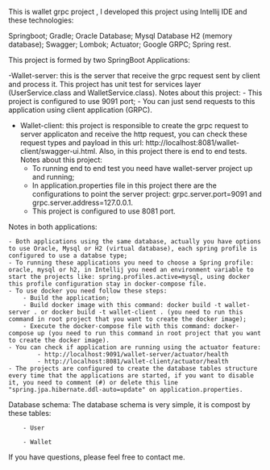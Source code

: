 This is wallet grpc project , I developed this project using Intellij IDE and these technologies:

Springboot;
Gradle;
Oracle Database;
Mysql Database
H2 (memory database);
Swagger;
Lombok;
Actuator;
Google GRPC;
Spring rest.

This project is formed by two SpringBoot Applications:

 -Wallet-server: this is the server that receive the grpc request sent by client and process it. This project has unit test for services layer (UserService.class and WalletService.class).
  Notes about this project:
	- This project is configured to use 9091 port;
	- You can just send requests to this application using client application (GRPC).

 
 
 - Wallet-client: this project is responsible to create the grpc request to server applicaton and receive the http request, you can check these request types and payload in this url:
 http://localhost:8081/wallet-client/swagger-ui.html. Also, in this project there is end to end tests.
 Notes about this project:
	- To running end to end test you need have wallet-server project up and running;
	- In application.properties file in this project there are the configurations to point the server project: grpc.server.port=9091 and grpc.server.address=127.0.0.1.
	- This project is configured to use 8081 port.


Notes in both applications:

	- Both applications using the same database, actually you have options to use Oracle, Mysql or H2 (virtual database), each spring profile is configured to use a databse type;
	- To running these applications you need to choose a Spring profile: oracle, mysql or h2, in Intellij you need an environment variable to start the projects like: spring.profiles.active=mysql, using docker this profile configuration stay in docker-compose file.
	- To use docker you need follow these steps:
		- Build the application;
		- Build docker image with this command: docker build -t wallet-server . or docker build -t wallet-client . (you need to run this command in root project that you want to create the docker image);
		- Execute the docker-compose file with this command: docker-compose up (you need to run this command in root project that you want to create the docker image).
	- You can check if application are running using the actuator feature:
			- http://localhost:9091/wallet-server/actuator/health
			- http://localhost:8081/wallet-client/actuator/health
	- The projects are configured to create the database tables structure every time that the applications are started, if you want to disable it, you need to comment (#) or delete this line "spring.jpa.hibernate.ddl-auto=update" on application.properties.


Database schema:
	The database schema is very simple, it is compost by these tables:
	
		- User
		
		- Wallet

If you have questions, please feel free to contact me.